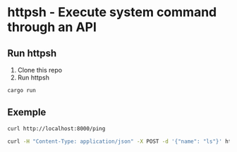 # httpsh - Execute system command through an API

## Run httpsh
1. Clone this repo
2. Run httpsh
```bash
cargo run
```

## Exemple

```bash
curl http://localhost:8000/ping
```

```bash
curl -H "Content-Type: application/json" -X POST -d '{"name": "ls"}' http://localhost:8000/cmd/exec
```

